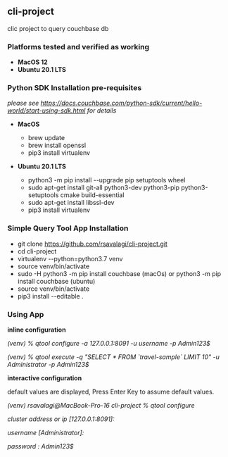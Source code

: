 ## cli-project
clic project to query couchbase db

### Platforms tested and verified as working
 - **MacOS 12**
 - **Ubuntu 20.1 LTS**

### Python SDK Installation pre-requisites
_please see https://docs.couchbase.com/python-sdk/current/hello-world/start-using-sdk.html for details_
 - **MacOS**
   - brew update
   - brew install openssl
   - pip3 install virtualenv

 - **Ubuntu 20.1 LTS**
   - python3 -m pip install --upgrade pip setuptools wheel
   - sudo apt-get install git-all python3-dev python3-pip python3-setuptools cmake build-essential
   - sudo apt-get install libssl-dev
   - pip3 install virtualenv

### Simple Query Tool App Installation
   - git clone https://github.com/rsavalagi/cli-project.git
   - cd cli-project
   - virtualenv --python=python3.7 venv 
   - source venv/bin/activate
   - sudo -H python3 -m pip install couchbase (macOs) or python3 -m pip install couchbase (ubuntu)
   - source venv/bin/activate
   - pip3 install --editable .

### Using App
**inline configuration**

_(venv) % qtool configure -a 127.0.0.1:8091 -u username -p Admin123$_

_(venv) % qtool execute -q "SELECT * FROM \`travel-sample\` LIMIT 10" -u Administrator -p Admin123$_

**interactive configuration**

default values are displayed, Press Enter Key to assume default values.

_(venv) rsavalagi@MacBook-Pro-16 cli-project % qtool configure_

_cluster address or ip  [127.0.0.1:8091]:_

_username  [Administrator]:_

_password : Admin123$_








